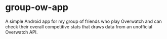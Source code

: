 # group-ow-app
A simple Android app for my group of friends who play Overwatch and can check their overall competitive stats that draws data from an unofficial Overwatch API.
